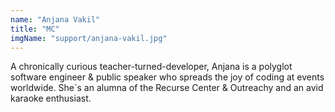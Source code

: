 ```yaml
---
name: "Anjana Vakil"
title: "MC"
imgName: "support/anjana-vakil.jpg"
---
```


A chronically curious teacher-turned-developer, Anjana is a polyglot software engineer & public speaker who spreads the joy of coding at events worldwide. She`s an alumna of the Recurse Center & Outreachy and an avid karaoke enthusiast.
